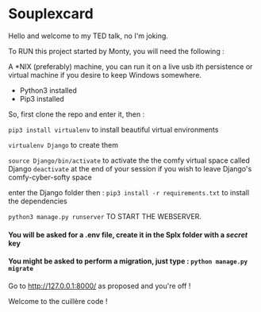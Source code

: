 # Souplexcard

Hello and welcome to my TED talk, no I'm joking. 

To RUN this project started by Monty, you will need the following : 

A *NIX (preferably) machine, you can run it on a live usb ith persistence or virtual machine  if you desire to keep Windows somewhere.

- Python3 installed
- Pip3 installed

So, first clone the repo and enter it, then : 

`pip3 install virtualenv` to install beautiful virtual environments 

`virtualenv Django` to create them

`source Django/bin/activate` to activate the the comfy virtual space called Django
`deactivate` at the end of your session if you wish to leave Django's comfy-cyber-softy space

enter the Django folder then : `pip3 install -r requirements.txt` to install the dependencies 

```python3 manage.py runserver``` TO START THE WEBSERVER.

#### You will be asked for a .env file, create it in the Splx folder with a *secret*  key

#### You might be asked to perform a migration, just type : `python manage.py migrate`

Go to http://127.0.0.1:8000/ as proposed and you're off !

Welcome to the cuillère code !
